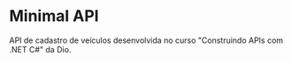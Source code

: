 # Minimal API

API de cadastro de veículos desenvolvida no curso "Construindo APIs com .NET C#" da Dio.
